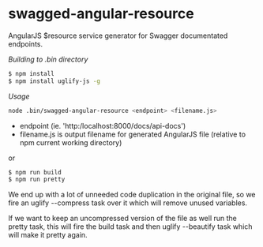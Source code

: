 swagged-angular-resource
========================
AngularJS $resource service generator for Swagger documentated endpoints.


*Building to .bin directory*
```bash
$ npm install
$ npm install uglify-js -g
```
*Usage*
```bash
node .bin/swagged-angular-resource <endpoint> <filename.js>
```
* endpoint (ie. 'http:/localhost:8000/docs/api-docs')
* filename.js is output filename for generated AngularJS file (relative to npm current working directory) 

or

```bash
$ npm run build
$ npm run pretty
```

We end up with a lot of unneeded code duplication in the original file, so we fire an uglify --compress task over it which will remove unused variables. 

If we want to keep an uncompressed version of the file as well run the pretty task, this will fire the build task and then uglify --beautify task which will make it pretty again. 